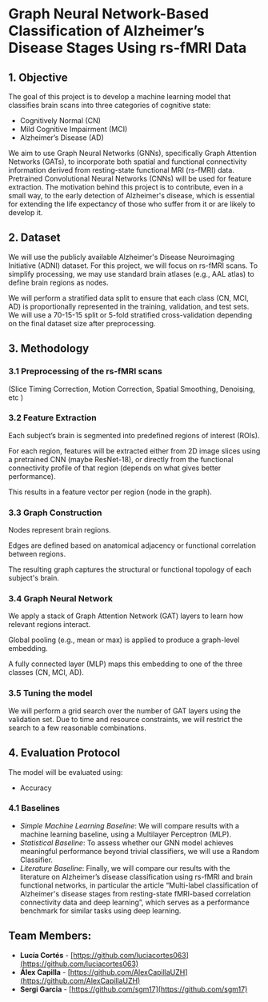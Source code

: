 # Graph Neural Network-Based Classification of Alzheimer’s Disease Stages Using rs-fMRI Data

## 1. Objective
The goal of this project is to develop a machine learning model that classifies brain scans into three categories of cognitive state:
- Cognitively Normal (CN)
- Mild Cognitive Impairment (MCI)
- Alzheimer’s Disease (AD)

We aim to use Graph Neural Networks (GNNs), specifically Graph Attention Networks (GATs), to incorporate both spatial and functional connectivity information derived from resting-state functional MRI (rs-fMRI) data. Pretrained Convolutional Neural Networks (CNNs) will be used for feature extraction.
The motivation behind this project is to contribute, even in a small way, to the early detection of Alzheimer's disease, which is essential for extending the life expectancy of those who suffer from it or are likely to develop it.

##  2. Dataset
We will use the publicly available Alzheimer's Disease Neuroimaging Initiative (ADNI) dataset. For this project, we will focus on rs-fMRI scans.
To simplify processing, we may use standard brain atlases (e.g., AAL atlas) to define brain regions as nodes.

We will perform a stratified data split to ensure that each class (CN, MCI, AD) is proportionally represented in the training, validation, and test sets. We will use a 70-15-15 split or 5-fold stratified cross-validation depending on the final dataset size after preprocessing.

## 3. Methodology

### 3.1 Preprocessing of the rs-fMRI scans

(Slice Timing Correction, Motion Correction,  Spatial Smoothing, Denoising, etc  )

### 3.2 Feature Extraction

Each subject’s brain is segmented into predefined regions of interest (ROIs).

For each region, features will be extracted either from 2D image slices using a pretrained CNN (maybe ResNet-18), or directly from the functional connectivity profile of that region (depends on what gives better performance).


This results in a feature vector per region (node in the graph).


### 3.3 Graph Construction
Nodes represent brain regions.


Edges are defined based on anatomical adjacency or functional correlation between regions.


The resulting graph captures the structural or functional topology of each subject's brain.


### 3.4 Graph Neural Network
We apply a stack of Graph Attention Network (GAT) layers to learn how relevant regions interact.


Global pooling (e.g., mean or max) is applied to produce a graph-level embedding.


A fully connected layer (MLP) maps this embedding to one of the three classes (CN, MCI, AD).

### 3.5 Tuning the model
We will perform a grid search over the number of GAT layers using the validation set. Due to time and resource constraints, we will restrict the search to a few reasonable combinations.


## 4. Evaluation Protocol
 The model will be evaluated using:
- Accuracy

### 4.1 Baselines
- *Simple Machine Learning Baseline*: We will compare results with a machine learning baseline, using a Multilayer Perceptron (MLP).
- *Statistical Baseline*: To assess whether our GNN model achieves meaningful performance beyond trivial classifiers, we will use a Random Classifier.  
- *Literature Baseline*:  Finally, we will compare our results with the literature on Alzheimer’s disease classification using rs-fMRI and brain functional networks, in particular the article “Multi-label classification of Alzheimer's disease stages from resting-state fMRI-based correlation connectivity data and deep learning”, which serves as a performance benchmark for similar tasks using deep learning.

## Team Members:
- **Lucía Cortés** - [https://github.com/luciacortes063](https://github.com/luciacortes063)
- **Álex Capilla** - [https://github.com/AlexCapillaUZH](https://github.com/AlexCapillaUZH)
- **Sergi Garcia** - [https://github.com/sgm17](https://github.com/sgm17)
